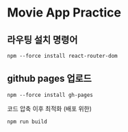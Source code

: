 # Movie App Practice

## 라우팅 설치 명령어
```
npm --force install react-router-dom
```
## github pages 업로드
```
npm --force install gh-pages
```
코드 압축 이후 최적화 (배포 위한)
```
npm run build
```
